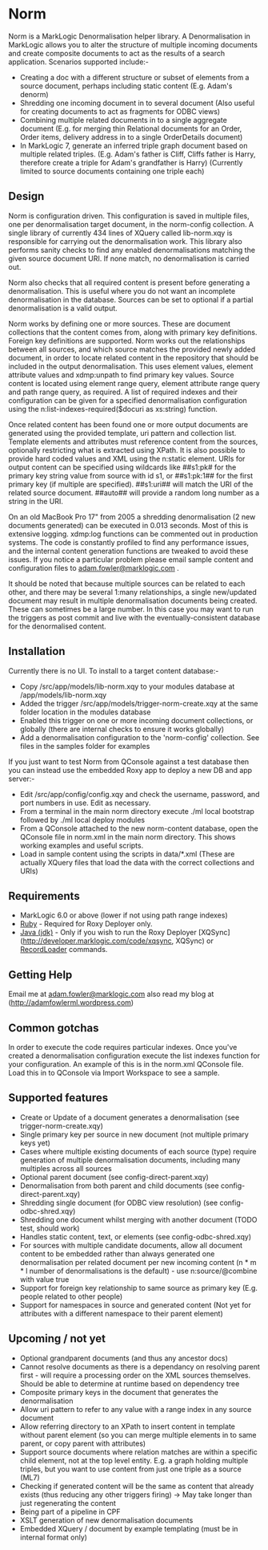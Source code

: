 # Norm
Norm is a MarkLogic Denormalisation helper library. A Denormalisation in MarkLogic allows you to alter the structure of multiple incoming documents and create composite documents 
to act as the results of a search application. Scenarios supported include:-

- Creating a doc with a different structure or subset of elements from a source document, perhaps including static content (E.g. <generatedby>Adam's denorm</generatedby>)
- Shredding one incoming document in to several document (Also useful for creating documents to act as fragments for ODBC views)
- Combining multiple related documents in to a single aggregate document (E.g. for merging thin Relational documents for an Order, Order items, delivery address in to a single OrderDetails document)
- In MarkLogic 7, generate an inferred triple graph document based on multiple related triples. (E.g. Adam's father is Cliff, Cliffs father is Harry, therefore create a triple for Adam's grandfather is Harry) (Currently limited to source documents containing one triple each) 

## Design
Norm is configuration driven. This configuration is saved in multiple files, one per denormalisation target document, in the norm-config collection. 
A single library of currently 434 lines of XQuery called lib-norm.xqy is responsible for carrying out the denormalisation work. This library also
performs sanity checks to find any enabled denormalisations matching the given source document URI. If none match, no denormalisation is carried out.

Norm also checks that all required content is present before generating a denormalisation. This is useful where you do not want an incomplete denormalisation
in the database. Sources can be set to optional if a partial denormalisation is a valid output.

Norm works by defining one or more sources. These are document collections that the content comes from, along with primary key definitions. Foreign key definitions
are supported. Norm works out the relationships between all sources, and which source matches the provided newly added document, in order to locate related content
in the repository that should be included in the output denormalisation. This uses element values, element attribute values and xdmp:unpath to find primary key values.
Source content is located using element range query, element attribute range query and path range query, as required. A list of required indexes and their configuration
can be given for a specified denormalisation configuration using the n:list-indexes-required($docuri as xs:string) function.

Once related content has been found one or more output documents are generated using the provided template, uri pattern and collection list. Template elements and attributes
must reference content from the sources, optionally restricting what is extracted using XPath. It is also possible to provide hard coded values and XML using the n:static element.
URIs for output content can be specified using wildcards like ##s1:pk# for the primary key string value from source with id s1, or ##s1:pk:1## for the first primary key (if
multiple are specified). ##s1:uri## will match the URI of the related source document. ##auto## will provide a random long number as a string in the URI.

On an old MacBook Pro 17" from 2005 a shredding denormalisation (2 new documents generated) can be executed in 0.013 seconds. Most of this is extensive logging. 
xdmp:log functions can be commented out in
production systems. The code is constantly profiled to find any performance issues, and the internal content generation functions are tweaked to avoid these issues. If you notice a
particular problem please email sample content and configuration files to adam.fowler@marklogic.com .

It should be noted that because multiple sources can be related to each other, and there may be several 1:many relationships, a single new/updated document may result in
multiple denormalisation documents being created. These can sometimes be a large number. In this case you may want to run the triggers as post commit and live with the
eventually-consistent database for the denormalised content.

## Installation
Currently there is no UI. To install to a target content database:-

- Copy /src/app/models/lib-norm.xqy to your modules database at /app/models/lib-norm.xqy
- Added the trigger /src/app/models/trigger-norm-create.xqy at the same folder location in the modules database
- Enabled this trigger on one or more incoming document collections, or globally (there are internal checks to ensure it works globally)
- Add a denormalisation configuration to the 'norm-config' collection. See files in the samples folder for examples

If you just want to test Norm from QConsole against a test database then you can instead use the embedded Roxy app to deploy a new DB and app server:-

- Edit /src/app/config/config.xqy and check the username, password, and port numbers in use. Edit as necessary.
- From a terminal in the main norm directory execute ./ml local bootstrap followed by ./ml local deploy modules
- From a QConsole attached to the new norm-content database, open the QConsole file in norm.xml in the main norm directory. This shows working examples and useful scripts.
- Load in sample content using the scripts in data/*.xml (These are actually XQuery files that load the data with the correct collections and URIs) 

## Requirements
* MarkLogic 6.0 or above (lower if not using path range indexes)
* [Ruby](http://www.ruby-lang.org/en/) - Required for Roxy Deployer only.
* [Java (jdk)](http://www.oracle.com/technetwork/java/javase/downloads/index.html) - Only if you wish to run the Roxy Deployer [XQSync](http://developer.marklogic.com/code/xqsync, XQSync) or [RecordLoader](http://developer.marklogic.com/code/recordloader) commands.

## Getting Help
Email me at adam.fowler@marklogic.com also read my blog at (http://adamfowlerml.wordpress.com)

## Common gotchas
In order to execute the code requires particular indexes. Once you've created a denormalisation configuration execute the list indexes function for your configuration. An example of this
is in the norm.xml QConsole file. Load this in to QConsole via Import Workspace to see a sample.

## Supported features
- Create or Update of a document generates a denormalisation (see trigger-norm-create.xqy)
- Single primary key per source in new document (not multiple primary keys yet)
- Cases where multiple existing documents of each source (type) require generation of multiple denormalisation documents, including many multiples across all sources
- Optional parent document (see config-direct-parent.xqy)
- Denormalisation from both parent and child documents (see config-direct-parent.xqy)
- Shredding single document (for ODBC view resolution) (see config-odbc-shred.xqy)
- Shredding one document whilst merging with another document (TODO test, should work)
- Handles static content, text, or elements (see config-odbc-shred.xqy)
- For sources with multiple candidate documents, allow all document content to be embedded rather than always generated one denormalisation per related document per new incoming content (n * m * l number of denormalisations is the default) - use n:source/@combine with value true
- Support for foreign key relationship to same source as primary key (E.g. people related to other people)
- Support for namespaces in source and generated content (Not yet for attributes with a different namespace to their parent element)

## Upcoming / not yet 
- Optional grandparent documents (and thus any ancestor docs)
 - Cannot resolve documents as there is a dependancy on resolving parent first - will require a processing order on the XML sources themselves. Should be able to determine at runtime based on dependency tree
- Composite primary keys in the document that generates the denormalisation
- Allow uri pattern to refer to any value with a range index in any source document
- Allow referring directory to an XPath to insert content in template without parent element (so you can merge multiple elements in to same parent, or copy parent with attributes)
- Support source documents where relation matches are within a specific child element, not at the top level entity. E.g. a graph holding multiple triples, but you want to use content from just one triple as a source (ML7)
- Checking if generated content will be the same as content that already exists (thus reducing any other triggers firing) -> May take longer than just regenerating the content
- Being part of a pipeline in CPF
- XSLT generation of new denormalisation documents
- Embedded XQuery / document by example templating (must be in internal format only)